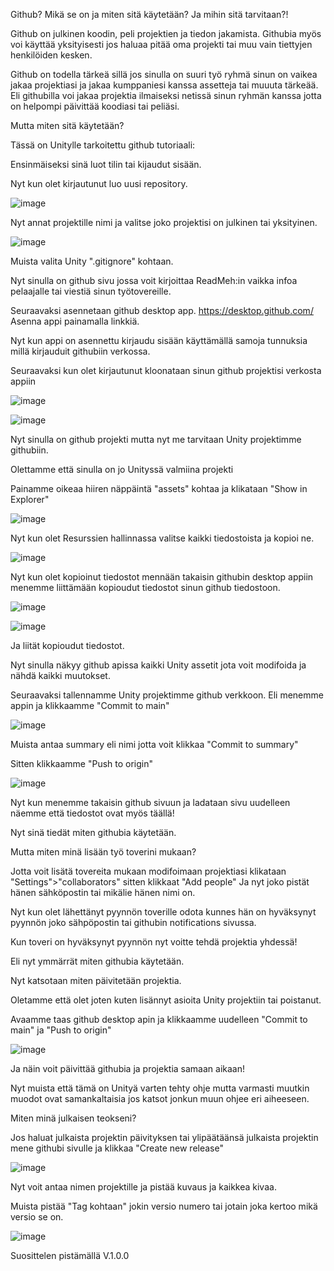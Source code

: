 Github? Mikä se on ja miten sitä käytetään? Ja mihin sitä tarvitaan?!

Github on julkinen koodin, peli projektien ja tiedon jakamista.
Githubia myös voi käyttää yksityisesti jos haluaa pitää oma projekti tai muu vain tiettyjen henkilöiden kesken.

Github on todella tärkeä sillä jos sinulla on suuri työ ryhmä sinun on vaikea jakaa projektiasi ja jakaa kumppaniesi kanssa assetteja tai muuuta tärkeää.
Eli githubilla voi jakaa projektia ilmaiseksi netissä sinun ryhmän kanssa jotta on helpompi päivittää koodiasi tai peliäsi.


Mutta miten sitä käytetään?

Tässä on Unitylle tarkoitettu github tutoriaali:

Ensinmäiseksi sinä luot tilin tai kijaudut sisään.

Nyt kun olet kirjautunut luo uusi repository.

![image](https://github.com/JukkaPekka99/Github-hy-dytys/assets/160464527/eaee20a0-e2a8-4fd3-87e9-43ea488193b9)

Nyt annat projektille nimi ja valitse joko projektisi on julkinen tai yksityinen.

![image](https://github.com/JukkaPekka99/Github-hy-dytys/assets/160464527/afb0baa0-45b4-4751-b5f3-fc5da561ec72)

Muista valita  Unity ".gitignore" kohtaan.


Nyt sinulla on github sivu jossa voit kirjoittaa ReadMeh:in vaikka infoa pelaajalle tai viestiä sinun työtovereille.

Seuraavaksi asennetaan github desktop app.
https://desktop.github.com/
Asenna appi painamalla linkkiä.

Nyt kun appi on asennettu kirjaudu sisään käyttämällä samoja tunnuksia millä kirjauduit githubiin verkossa.

Seuraavaksi kun olet kirjautunut kloonataan sinun github projektisi verkosta appiin

![image](https://github.com/JukkaPekka99/Github-hy-dytys/assets/160464527/dd218c4c-68a6-48a2-82ce-e8bd51a4902d)


![image](https://github.com/JukkaPekka99/Github-hy-dytys/assets/160464527/3f5b6795-59c7-42a2-b09b-7134ae3333ef)


Nyt sinulla on github projekti mutta nyt me tarvitaan Unity projektimme githubiin.

Olettamme että sinulla on jo Unityssä valmiina projekti 

Painamme oikeaa hiiren näppäintä "assets" kohtaa ja klikataan "Show in Explorer"

![image](https://github.com/JukkaPekka99/Github-hy-dytys/assets/160464527/9bd2d968-efd4-4dab-8542-40265c45144e)

Nyt kun olet Resurssien hallinnassa valitse kaikki tiedostoista ja kopioi ne.

![image](https://github.com/JukkaPekka99/Github-hy-dytys/assets/160464527/335ac08d-3e04-497c-91c1-9f54162c871b)

Nyt kun olet kopioinut tiedostot mennään takaisin githubin desktop appiin menemme liittämään kopioudut tiedostot sinun github tiedostoon.

![image](https://github.com/JukkaPekka99/Github-hy-dytys/assets/160464527/b53d255a-1833-4877-adeb-e88b2431fe09)

![image](https://github.com/JukkaPekka99/Github-hy-dytys/assets/160464527/bc8dcda1-6821-4083-bb59-32a6afb38229)

Ja liität kopioudut tiedostot.

Nyt sinulla näkyy github apissa kaikki Unity assetit jota voit modifoida ja nähdä kaikki muutokset.

Seuraavaksi tallennamme Unity projektimme github verkkoon.
Eli menemme appin ja klikkaamme "Commit to main"

![image](https://github.com/JukkaPekka99/Github-hy-dytys/assets/160464527/c64b44bb-bebb-41c6-b1f2-073f8091895d)

Muista antaa summary eli nimi jotta voit klikkaa "Commit to summary"

Sitten klikkaamme "Push to origin"

![image](https://github.com/JukkaPekka99/Github-hy-dytys/assets/160464527/2a83ebe1-0a0c-4a71-bf38-6f132e1efe59)

Nyt kun menemme takaisin github sivuun ja ladataan sivu uudelleen näemme että tiedostot ovat myös täällä!

Nyt sinä tiedät miten githubia käytetään.

Mutta miten minä lisään työ toverini mukaan?

Jotta voit lisätä tovereita mukaan modifoimaan projektiasi klikataan "Settings">"collaborators"
sitten klikkaat "Add people"
Ja nyt joko pistät hänen sähköpostin tai mikälie hänen nimi on.

Nyt kun olet lähettänyt pyynnön toverille odota kunnes hän on hyväksynyt pyynnön joko sähpöpostin tai githubin notifications sivussa.

Kun toveri on hyväksynyt pyynnön nyt voitte tehdä projektia yhdessä!



Eli nyt ymmärrät miten githubia käytetään.

Nyt katsotaan miten päivitetään projektia.

Oletamme että olet joten kuten lisännyt asioita Unity projektiin tai poistanut.

Avaamme taas github desktop apin ja klikkaamme uudelleen "Commit to main" ja "Push to origin"

![image](https://github.com/JukkaPekka99/Github-hy-dytys/assets/160464527/0c471fd2-5a73-40be-98e6-67338981c3ac)

Ja näin voit päivittää githubia ja projektia samaan aikaan!


Nyt muista että tämä on Unityä varten tehty ohje mutta varmasti muutkin muodot ovat samankaltaisia jos katsot jonkun muun ohjee eri aiheeseen.


Miten minä julkaisen teokseni?

Jos haluat julkaista projektin päivityksen tai ylipäätäänsä julkaista projektin mene githubi sivulle ja klikkaa "Create new release"

![image](https://github.com/JukkaPekka99/Github-hy-dytys/assets/160464527/198b0b4e-4dcb-4f91-8569-f47a6c92e24a)

Nyt voit antaa nimen projektille ja pistää kuvaus ja kaikkea kivaa.

Muista pistää "Tag kohtaan" jokin versio numero tai jotain joka kertoo mikä versio se on.

![image](https://github.com/JukkaPekka99/Github-hy-dytys/assets/160464527/f50ef256-0fea-4a59-8dca-34d7aadb08c1)

Suosittelen pistämällä V.1.0.0


